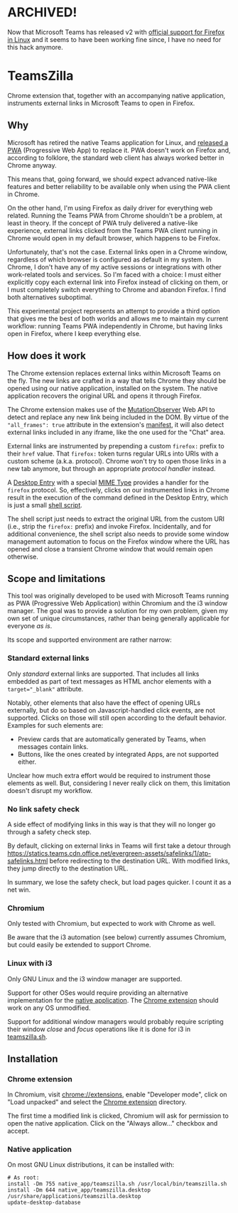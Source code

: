 # ARCHIVED!

Now that Microsoft Teams has released v2 with [official support for Firefox in
Linux][prerequisites] and it seems to have been working fine since, I have no
need for this hack anymore.

[prerequisites]: https://learn.microsoft.com/en-us/microsoftteams/new-teams-web#prerequisites

# TeamsZilla

Chrome extension that, together with an accompanying native application,
instruments external links in Microsoft Teams to open in Firefox.

## Why

Microsoft has retired the native Teams application for Linux, and [released a
PWA][1] (Progressive Web App) to replace it. PWA doesn't work on Firefox and,
according to folklore, the standard web client has always worked better in
Chrome anyway.

This means that, going forward, we should expect advanced native-like features
and better reliability to be available only when using the PWA client in Chrome.

On the other hand, I'm using Firefox as daily driver for everything web related.
Running the Teams PWA from Chrome shouldn't be a problem, at least in theory. If
the concept of PWA truly delivered a native-like experience, external links
clicked from the Teams PWA client running in Chrome would open in my default
browser, which happens to be Firefox.

Unfortunately, that's not the case. External links open in a Chrome window,
regardless of which browser is configured as default in my system. In Chrome, I
don't have any of my active sessions or integrations with other work-related
tools and services. So I'm faced with a choice: I must either explicitly copy
each external link into Firefox instead of clicking on them, or I must
completely switch everything to Chrome and abandon Firefox. I find both
alternatives suboptimal.

This experimental project represents an attempt to provide a third option that
gives me the best of both worlds and allows me to maintain my current workflow:
running Teams PWA independently in Chrome, but having links open in Firefox,
where I keep everything else.

[1]: https://techcommunity.microsoft.com/t5/microsoft-teams-blog/microsoft-teams-progressive-web-app-now-available-on-linux/ba-p/3669846


## How does it work

The Chrome extension replaces external links within Microsoft Teams on the fly.
The new links are crafted in a way that tells Chrome they should be opened using
our native application, installed on the system. The native application recovers
the original URL and opens it through Firefox.

The Chrome extension makes use of the
[MutationObserver](https://developer.mozilla.org/en-US/docs/Web/API/MutationObserver)
Web API to detect and replace any new link being included in the DOM. By virtue
of the `"all_frames": true` attribute in the extension's
[manifest](./chrome_extension/manifest.json), it will also detect external links
included in any iframe, like the one used for the "Chat" area.

External links are instrumented by prepending a custom `firefox:` prefix to
their `href` value. That `firefox:` token turns regular URLs into URIs with a
custom scheme (a.k.a. protocol). Chrome won't try to open those links in a new
tab anymore, but through an appropriate _protocol handler_ instead.

A [Desktop Entry](./native_app/teamszilla.desktop) with a special [MIME Type][2]
provides a handler for the `firefox` protocol. So, effectively, clicks on our
instrumented links in Chrome result in the execution of the command defined in
the Desktop Entry, which is just a small [shell
script](./native_app/teamszilla.sh).

The shell script just needs to extract the original URL from the custom URI
(i.e., strip the `firefox:` prefix) and invoke Firefox. Incidentally, and for
additional convenience, the shell script also needs to provide some window
management automation to focus on the Firefox window where the URL has opened
and close a transient Chrome window that would remain open otherwise.

[2]: https://specifications.freedesktop.org/desktop-entry-spec/desktop-entry-spec-latest.html#mime-types


## Scope and limitations

This tool was originally developed to be used with Microsoft Teams running as
PWA (Progressive Web Application) within Chromium and the i3 window manager. The
goal was to provide a solution for my own problem, given my own set of unique
circumstances, rather than being generally applicable for everyone _as is_.

Its scope and supported environment are rather narrow:

### Standard external links

Only _standard_ external links are supported. That includes all links embedded
as part of text messages as HTML anchor elements with a `target="_blank"`
attribute.

Notably, other elements that also have the effect of opening URLs externally,
but do so based on Javascript-handled click events, are not supported. Clicks on
those will still open according to the default behavior. Examples for such
elements are:

* Preview cards that are automatically generated by Teams, when messages contain
  links.
* Buttons, like the ones created by integrated Apps, are not supported either.

Unclear how much extra effort would be required to instrument those elements as
well. But, considering I never really click on them, this limitation doesn't
disrupt my workflow.

### No link safety check

A side effect of modifying links in this way is that they will no longer go
through a safety check step.

By default, clicking on external links in Teams will first take a detour through
https://statics.teams.cdn.office.net/evergreen-assets/safelinks/1/atp-safelinks.html
before redirecting to the destination URL. With modified links, they jump
directly to the destination URL.

In summary, we lose the safety check, but load pages quicker. I count it as a
net win.

### Chromium

Only tested with Chromium, but expected to work with Chrome as well.

Be aware that the i3 automation (see below) currently assumes Chromium, but
could easily be extended to support Chrome.

### Linux with i3

Only GNU Linux and the i3 window manager are supported.

Support for other OSes would require providing an alternative implementation for
the [native application](./native_app). The [Chrome
extension](./chrome_extension) should work on any OS unmodified.

Support for additional window managers would probably require scripting their
window _close_ and _focus_ operations like it is done for i3 in
[teamszilla.sh](./native_app/teamszilla.sh).


## Installation

### Chrome extension

In Chromium, visit <chrome://extensions>, enable "Developer mode", click on
"Load unpacked" and select the [Chrome extension](./chrome_extension) directory.

The first time a modified link is clicked, Chromium will ask for permission to
open the native application. Click on the "Always allow..." checkbox and accept.

### Native application

On most GNU Linux distributions, it can be installed with:

```shell
# As root:
install -Dm 755 native_app/teamszilla.sh /usr/local/bin/teamszilla.sh
install -Dm 644 native_app/teamszilla.desktop /usr/share/applications/teamszilla.desktop
update-desktop-database
```
